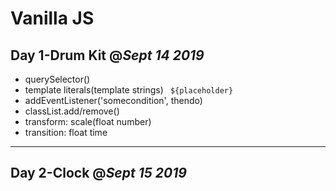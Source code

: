 # Vanilla JS

## Day 1-Drum Kit @*Sept 14 2019*
* querySelector()
* template literals(template strings) ` ${placeholder}`
* addEventListener('somecondition', thendo)
* classList.add/remove()
* transform: scale(float number)
* transition: float time
---
## Day 2-Clock @*Sept 15 2019*

